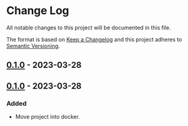 # Change Log
All notable changes to this project will be documented in this file.

The format is based on [Keep a Changelog](http://keepachangelog.com/)
and this project adheres to [Semantic Versioning](http://semver.org/).

## [0.1.0] - 2023-03-28

## [0.1.0] - 2023-03-28
### Added
 - Move project into docker.

[0.1.0]: https://github.com/martapavelka/scpc/compare/0.0.0...0.1.0
[0.1.0]: https://github.com/martapavelka/scpc/compare/0.0.0...0.1.0
